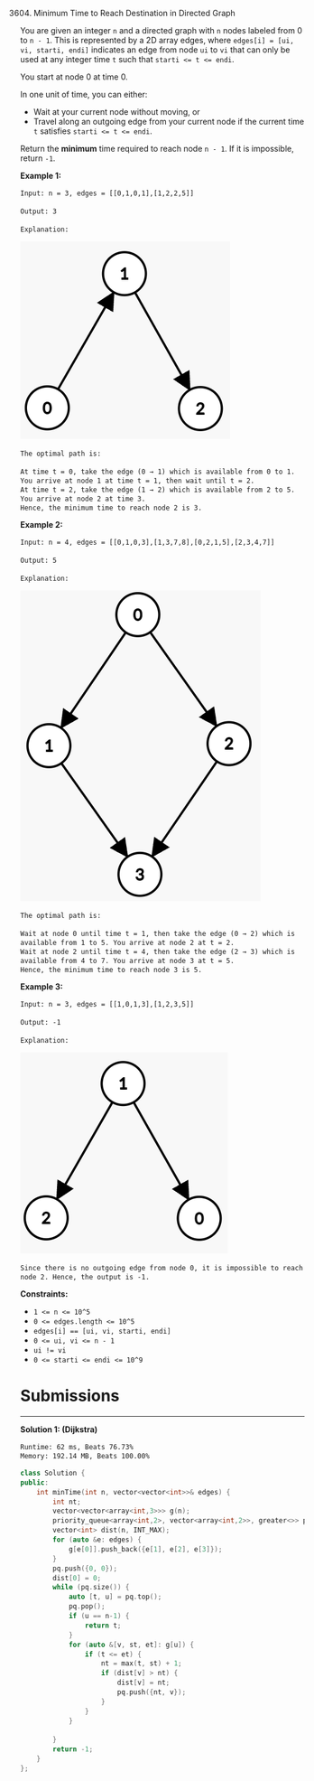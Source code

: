 3604. Minimum Time to Reach Destination in Directed Graph

You are given an integer `n` and a directed graph with `n` nodes labeled from 0 to `n - 1`. This is represented by a 2D array edges, where `edges[i] = [ui, vi, starti, endi]` indicates an edge from node `ui` to `vi` that can only be used at any integer time `t` such that `starti <= t <= endi`.

You start at node 0 at time 0.

In one unit of time, you can either:

* Wait at your current node without moving, or
* Travel along an outgoing edge from your current node if the current time `t` satisfies `starti <= t <= endi`.

Return the **minimum** time required to reach node `n - 1`. If it is impossible, return `-1`.

 

**Example 1:**
```
Input: n = 3, edges = [[0,1,0,1],[1,2,2,5]]

Output: 3

Explanation:
```
![3604_screenshot-2025-06-06-at-004535.png](img/3604_screenshot-2025-06-06-at-004535.png)
```
The optimal path is:

At time t = 0, take the edge (0 → 1) which is available from 0 to 1. You arrive at node 1 at time t = 1, then wait until t = 2.
At time t = 2, take the edge (1 → 2) which is available from 2 to 5. You arrive at node 2 at time 3.
Hence, the minimum time to reach node 2 is 3.
```

**Example 2:**
```
Input: n = 4, edges = [[0,1,0,3],[1,3,7,8],[0,2,1,5],[2,3,4,7]]

Output: 5

Explanation:
```
![3604_screenshot-2025-06-06-at-004757.png](img/3604_screenshot-2025-06-06-at-004757.png)
```
The optimal path is:

Wait at node 0 until time t = 1, then take the edge (0 → 2) which is available from 1 to 5. You arrive at node 2 at t = 2.
Wait at node 2 until time t = 4, then take the edge (2 → 3) which is available from 4 to 7. You arrive at node 3 at t = 5.
Hence, the minimum time to reach node 3 is 5.
```

**Example 3:**
```
Input: n = 3, edges = [[1,0,1,3],[1,2,3,5]]

Output: -1

Explanation:
```
![3604_screenshot-2025-06-06-at-004914.png](img/3604_screenshot-2025-06-06-at-004914.png)
```
Since there is no outgoing edge from node 0, it is impossible to reach node 2. Hence, the output is -1.
```

**Constraints:**

* `1 <= n <= 10^5`
* `0 <= edges.length <= 10^5`
* `edges[i] == [ui, vi, starti, endi]`
* `0 <= ui, vi <= n - 1`
* `ui != vi`
* `0 <= starti <= endi <= 10^9`

# Submissions
---
**Solution 1: (Dijkstra)**
```
Runtime: 62 ms, Beats 76.73%
Memory: 192.14 MB, Beats 100.00%
```
```c++
class Solution {
public:
    int minTime(int n, vector<vector<int>>& edges) {
        int nt;
        vector<vector<array<int,3>>> g(n);
        priority_queue<array<int,2>, vector<array<int,2>>, greater<>> pq;
        vector<int> dist(n, INT_MAX);
        for (auto &e: edges) {
            g[e[0]].push_back({e[1], e[2], e[3]});
        }
        pq.push({0, 0});
        dist[0] = 0;
        while (pq.size()) {
            auto [t, u] = pq.top();
            pq.pop();
            if (u == n-1) {
                return t;
            }
            for (auto &[v, st, et]: g[u]) {
                if (t <= et) {
                    nt = max(t, st) + 1;
                    if (dist[v] > nt) {
                        dist[v] = nt;
                        pq.push({nt, v});
                    }
                }
            }
            
        }
        return -1;
    }
};
```
